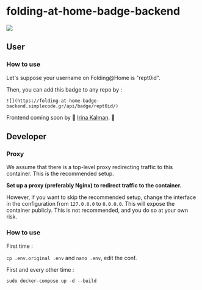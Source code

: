 # folding-at-home-badge-backend

![](https://folding-at-home-badge-backend.simplecode.gr/api/badge/rept0id/)

## User

### How to use

Let's suppose your username on Folding@Home is "rept0id". 

Then, you can add this badge to any repo by :

```
![](https://folding-at-home-badge-backend.simplecode.gr/api/badge/rept0id/)
``` 

Frontend coming soon by 🌼 [Irina Kalman](https://www.github.com/irinakalman). 🌼

## Developer

### Proxy

We assume that there is a top-level proxy redirecting traffic to this container. This is the recommended setup.

**Set up a proxy (preferably Nginx) to redirect traffic to the container.**

However, if you want to skip the recommended setup, change the interface in the configuration from `127.0.0.0` to `0.0.0.0`. This will expose the container publicly. This is not recommended, and you do so at your own risk.

### How to use

First time : 

`
cp .env.original .env
`
and 
`nano .env`, edit the conf.

First and every other time :

```
sudo docker-compose up -d --build
```
